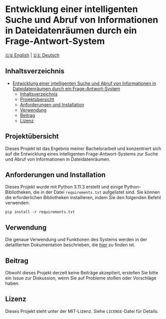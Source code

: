 # Entwicklung einer intelligenten Suche und Abruf von Informationen in Dateidatenräumen durch ein Frage-Antwort-System 

[🇬🇧 English](./README.md) | [🇩🇪 Deutsch](./README.de.md)

## Inhaltsverzeichnis

- [Entwicklung einer intelligenten Suche und Abruf von Informationen in Dateidatenräumen durch ein Frage-Antwort-System](#entwicklung-einer-intelligenten-suche-und-abruf-von-informationen-in-dateidatenräumen-durch-ein-frage-antwort-system)
  - [Inhaltsverzeichnis](#inhaltsverzeichnis)
  - [Projektübersicht](#projektübersicht)
  - [Anforderungen und Installation](#anforderungen-und-installation)
  - [Verwendung](#verwendung)
  - [Beitrag](#beitrag)
  - [Lizenz](#lizenz)

## Projektübersicht
Dieses Projekt ist das Ergebnis meiner Bachelorarbeit und konzentriert sich auf die Entwicklung eines intelligenten Frage-Antwort-Systems zur Suche und Abruf von Informationen in Dateidatenräumen.

## Anforderungen und Installation
Dieses Projekt wurde mit Python 3.11.3 erstellt und einige Python-Bibliotheken, die in der Datei `requirements.txt` aufgelistet sind. Sie können die erforderlichen Bibliotheken installieren, indem Sie den folgenden Befehl verwenden:
```shell
pip install -r requirements.txt
```

## Verwendung
Die genaue Verwendung und Funktionen des Systems werden in der detaillierten Dokumentation beschrieben, die [hier](https://benzproduction.github.io/bachelorarbeit/) zu finden ist.

## Beitrag
Obwohl dieses Projekt derzeit keine Beiträge akzeptiert, erstellen Sie bitte ein Issue zur Diskussion, wenn Sie auf Probleme stoßen oder Vorschläge haben.

## Lizenz
Dieses Projekt steht unter der MIT-Lizenz. Siehe `LICENSE`-Datei für Details.

